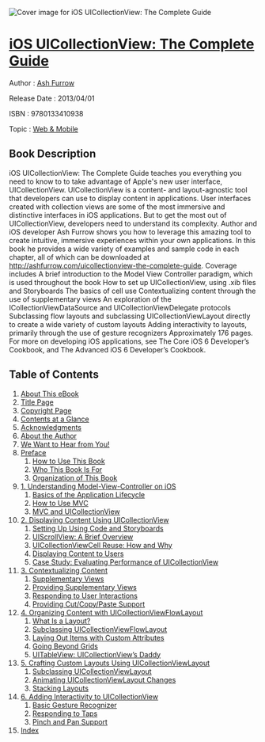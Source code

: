 ![Cover image for iOS UICollectionView: The Complete Guide](https://imgdetail.ebookreading.net/cover/cover/web_mobile/EB9780133410938.jpg)

[iOS UICollectionView: The Complete Guide](https://ebookreading.net/view/book/iOS+UICollectionView%3A+The+Complete+Guide-EB9780133410938_1.html "iOS UICollectionView: The Complete Guide")
====================================================================================================================

Author : [Ash Furrow](https://ebookreading.net/search/author/Ash+Furrow)

Release Date : 2013/04/01

ISBN : 9780133410938

Topic : [Web & Mobile](https://ebookreading.net/search/category/web-mobile)

Book Description
-----------------

iOS UICollectionView: The Complete Guide teaches you everything you need to know to to take advantage of Apple's new user interface, UICollectionView. UICollectionView is a content- and layout-agnostic tool that developers can use to display content in applications. User interfaces created with collection views are some of the most immersive and distinctive interfaces in iOS applications. But to get the most out of UICollectionView, developers need to understand its complexity. Author and iOS developer Ash Furrow shows you how to leverage this amazing tool to create intuitive, immersive experiences within your own applications. In this book he provides a wide variety of examples and sample code in each chapter, all of which can be downloaded at http://ashfurrow.com/uicollectionview-the-complete-guide. Coverage includes
A brief introduction to the Model View Controller paradigm, which is used throughout the book
How to set up UICollectionView, using .xib files and Storyboards
The basics of cell use
Contextualizing content through the use of supplementary views
An exploration of the ICollectionViewDataSource and UICollectionViewDelegate protocols
Subclassing flow layouts and subclassing UICollectionViewLayout directly to create a wide variety of custom layouts
Adding interactivity to layouts, primarily through the use of gesture recognizers
Approximately 176 pages.
For more on developing iOS applications, see The Core iOS 6 Developer’s Cookbook, and The Advanced iOS 6 Developer’s Cookbook. 			
              
Table of Contents
-----------------

1. [About This eBook](https://ebookreading.net/view/book/iOS+UICollectionView%3A+The+Complete+Guide-EB9780133410938_1.html)
1. [Title Page](https://ebookreading.net/view/book/iOS+UICollectionView%3A+The+Complete+Guide-EB9780133410938_3.html)
1. [Copyright Page](https://ebookreading.net/view/book/iOS+UICollectionView%3A+The+Complete+Guide-EB9780133410938_4.html)
1. [Contents at a Glance](https://ebookreading.net/view/book/iOS+UICollectionView%3A+The+Complete+Guide-EB9780133410938_6.html)
1. [Acknowledgments](https://ebookreading.net/view/book/iOS+UICollectionView%3A+The+Complete+Guide-EB9780133410938_7.html)
1. [About the Author](https://ebookreading.net/view/book/iOS+UICollectionView%3A+The+Complete+Guide-EB9780133410938_8.html)
1. [We Want to Hear from You!](https://ebookreading.net/view/book/iOS+UICollectionView%3A+The+Complete+Guide-EB9780133410938_9.html)
1. [Preface](https://ebookreading.net/view/book/iOS+UICollectionView%3A+The+Complete+Guide-EB9780133410938_10.html)
    1. [How to Use This Book](https://ebookreading.net/view/book/iOS+UICollectionView%3A+The+Complete+Guide-EB9780133410938_10.html#pref05lev1sec1)
    1. [Who This Book Is For](https://ebookreading.net/view/book/iOS+UICollectionView%3A+The+Complete+Guide-EB9780133410938_10.html#pref05lev1sec2)
    1. [Organization of This Book](https://ebookreading.net/view/book/iOS+UICollectionView%3A+The+Complete+Guide-EB9780133410938_10.html#pref05lev1sec3)
1. [1. Understanding Model-View-Controller on iOS](https://ebookreading.net/view/book/iOS+UICollectionView%3A+The+Complete+Guide-EB9780133410938_11.html)
    1. [Basics of the Application Lifecycle](https://ebookreading.net/view/book/iOS+UICollectionView%3A+The+Complete+Guide-EB9780133410938_11.html#ch01lev1sec1)
    1. [How to Use MVC](https://ebookreading.net/view/book/iOS+UICollectionView%3A+The+Complete+Guide-EB9780133410938_11.html#ch01lev1sec2)
    1. [MVC and UICollectionView](https://ebookreading.net/view/book/iOS+UICollectionView%3A+The+Complete+Guide-EB9780133410938_11.html#ch01lev1sec3)
1. [2. Displaying Content Using UICollectionView](https://ebookreading.net/view/book/iOS+UICollectionView%3A+The+Complete+Guide-EB9780133410938_12.html)
    1. [Setting Up Using Code and Storyboards](https://ebookreading.net/view/book/iOS+UICollectionView%3A+The+Complete+Guide-EB9780133410938_12.html#ch02lev1sec1)
    1. [UIScrollView: A Brief Overview](https://ebookreading.net/view/book/iOS+UICollectionView%3A+The+Complete+Guide-EB9780133410938_12.html#ch02lev1sec2)
    1. [UICollectionViewCell Reuse: How and Why](https://ebookreading.net/view/book/iOS+UICollectionView%3A+The+Complete+Guide-EB9780133410938_12.html#ch02lev1sec3)
    1. [Displaying Content to Users](https://ebookreading.net/view/book/iOS+UICollectionView%3A+The+Complete+Guide-EB9780133410938_12.html#ch02lev1sec4)
    1. [Case Study: Evaluating Performance of UICollectionView](https://ebookreading.net/view/book/iOS+UICollectionView%3A+The+Complete+Guide-EB9780133410938_12.html#ch02lev1sec5)
1. [3. Contextualizing Content](https://ebookreading.net/view/book/iOS+UICollectionView%3A+The+Complete+Guide-EB9780133410938_13.html)
    1. [Supplementary Views](https://ebookreading.net/view/book/iOS+UICollectionView%3A+The+Complete+Guide-EB9780133410938_13.html#ch03lev1sec1)
    1. [Providing Supplementary Views](https://ebookreading.net/view/book/iOS+UICollectionView%3A+The+Complete+Guide-EB9780133410938_13.html#ch03lev1sec2)
    1. [Responding to User Interactions](https://ebookreading.net/view/book/iOS+UICollectionView%3A+The+Complete+Guide-EB9780133410938_13.html#ch03lev1sec3)
    1. [Providing Cut/Copy/Paste Support](https://ebookreading.net/view/book/iOS+UICollectionView%3A+The+Complete+Guide-EB9780133410938_13.html#ch03lev1sec4)
1. [4. Organizing Content with UICollectionViewFlowLayout](https://ebookreading.net/view/book/iOS+UICollectionView%3A+The+Complete+Guide-EB9780133410938_15.html)
    1. [What Is a Layout?](https://ebookreading.net/view/book/iOS+UICollectionView%3A+The+Complete+Guide-EB9780133410938_15.html#ch04lev1sec1)
    1. [Subclassing UICollectionViewFlowLayout](https://ebookreading.net/view/book/iOS+UICollectionView%3A+The+Complete+Guide-EB9780133410938_15.html#ch04lev1sec2)
    1. [Laying Out Items with Custom Attributes](https://ebookreading.net/view/book/iOS+UICollectionView%3A+The+Complete+Guide-EB9780133410938_15.html#ch04lev1sec3)
    1. [Going Beyond Grids](https://ebookreading.net/view/book/iOS+UICollectionView%3A+The+Complete+Guide-EB9780133410938_15.html#ch04lev1sec4)
    1. [UITableView: UICollectionView’s Daddy](https://ebookreading.net/view/book/iOS+UICollectionView%3A+The+Complete+Guide-EB9780133410938_15.html#ch04lev1sec5)
1. [5. Crafting Custom Layouts Using UICollectionViewLayout](https://ebookreading.net/view/book/iOS+UICollectionView%3A+The+Complete+Guide-EB9780133410938_16.html)
    1. [Subclassing UICollectionViewLayout](https://ebookreading.net/view/book/iOS+UICollectionView%3A+The+Complete+Guide-EB9780133410938_16.html#ch05lev1sec1)
    1. [Animating UICollectionViewLayout Changes](https://ebookreading.net/view/book/iOS+UICollectionView%3A+The+Complete+Guide-EB9780133410938_16.html#ch05lev1sec2)
    1. [Stacking Layouts](https://ebookreading.net/view/book/iOS+UICollectionView%3A+The+Complete+Guide-EB9780133410938_16.html#ch05lev1sec3)
1. [6. Adding Interactivity to UICollectionView](https://ebookreading.net/view/book/iOS+UICollectionView%3A+The+Complete+Guide-EB9780133410938_17.html)
    1. [Basic Gesture Recognizer](https://ebookreading.net/view/book/iOS+UICollectionView%3A+The+Complete+Guide-EB9780133410938_17.html#ch06lev1sec1)
    1. [Responding to Taps](https://ebookreading.net/view/book/iOS+UICollectionView%3A+The+Complete+Guide-EB9780133410938_17.html#ch06lev1sec2)
    1. [Pinch and Pan Support](https://ebookreading.net/view/book/iOS+UICollectionView%3A+The+Complete+Guide-EB9780133410938_17.html#ch06lev1sec3)
1. [Index](https://ebookreading.net/view/book/iOS+UICollectionView%3A+The+Complete+Guide-EB9780133410938_0.html)
